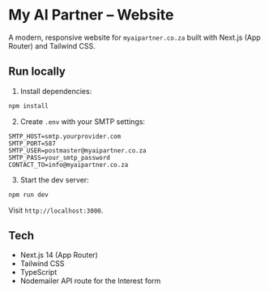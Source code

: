 # My AI Partner – Website

A modern, responsive website for `myaipartner.co.za` built with Next.js (App Router) and Tailwind CSS.

## Run locally

1. Install dependencies:

```bash
npm install
```

2. Create `.env` with your SMTP settings:

```
SMTP_HOST=smtp.yourprovider.com
SMTP_PORT=587
SMTP_USER=postmaster@myaipartner.co.za
SMTP_PASS=your_smtp_password
CONTACT_TO=info@myaipartner.co.za
```

3. Start the dev server:

```bash
npm run dev
```

Visit `http://localhost:3000`.

## Tech
- Next.js 14 (App Router)
- Tailwind CSS
- TypeScript
- Nodemailer API route for the Interest form


